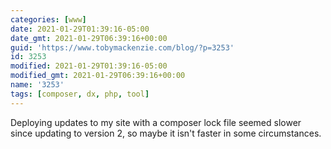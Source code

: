 ```yaml
---
categories: [www]
date: 2021-01-29T01:39:16-05:00
date_gmt: 2021-01-29T06:39:16+00:00
guid: 'https://www.tobymackenzie.com/blog/?p=3253'
id: 3253
modified: 2021-01-29T01:39:16-05:00
modified_gmt: 2021-01-29T06:39:16+00:00
name: '3253'
tags: [composer, dx, php, tool]
---
```


Deploying updates to my site with a composer lock file seemed slower since updating to version 2, so maybe it isn't faster in some circumstances.
